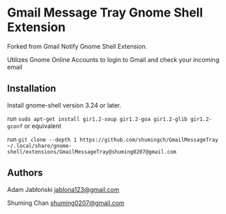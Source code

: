# Gmail Message Tray Gnome Shell Extension

Forked from Gmail Notify Gnome Shell Extension.

Utilizes Gnome Online Accounts to login to Gmail and check your incoming email

## Installation

Install gnome-shell version 3.24 or later. 

run `sudo apt-get install gir1.2-soup gir1.2-goa gir1.2-glib gir1.2-gconf` or equivalent

run `git clone --depth 1 https://github.com/shumingch/GmailMessageTray ~/.local/share/gnome-shell/extensions/GmailMessageTray@shuming0207@gmail.com`

## Authors

Adam Jabłoński <jablona123@gmail.com>

Shuming Chan <shuming0207@gmail.com>
